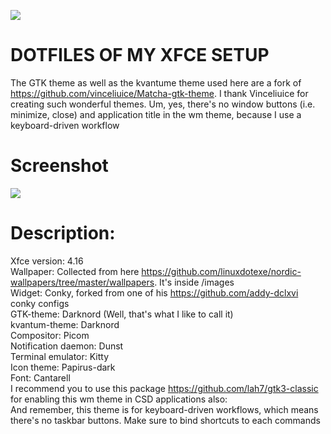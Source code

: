 ![](https://github.com/mebesus/My_XFCE_dotties/blob/main/images/banner.png)
# DOTFILES OF MY XFCE SETUP

The GTK theme as well as the kvantume theme used here are a fork of https://github.com/vinceliuice/Matcha-gtk-theme. I thank Vinceliuice for creating such wonderful themes. Um, yes, there's no window buttons (i.e. minimize, close) and application title in the wm theme, because I use a keyboard-driven workflow

# Screenshot

![](https://github.com/mebesus/My_XFCE_dotties/blob/main/images/screenshot.png)

# Description:

Xfce version: 4.16<br>
Wallpaper: Collected from here https://github.com/linuxdotexe/nordic-wallpapers/tree/master/wallpapers. It's inside /images<br>
Widget: Conky, forked from one of his https://github.com/addy-dclxvi conky configs<br>
GTK-theme: Darknord (Well, that's what I like to call it)<br>
kvantum-theme: Darknord<br>
Compositor: Picom<br>
Notification daemon: Dunst<br>
Terminal emulator: Kitty<br>
Icon theme: Papirus-dark<br>
Font: Cantarell<br>
I recommend you to use this package https://github.com/lah7/gtk3-classic for enabling this wm theme in CSD applications also: <br>
And remember, this theme is for keyboard-driven workflows, which means there's no taskbar buttons. Make sure to bind shortcuts to each commands<br>
